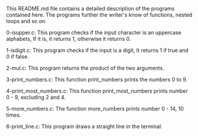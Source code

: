 This README.md file contains a detailed description of the programs contained here. The programs further the writer's know of functions, nested loops and so on.

  0-isupper.c: This program checks if the input character is an uppercase alphabets, If it is, it returns 1, otherwise it returns 0.

  1-isdigit.c: This program checks if the input is a digit, It returns 1 if true and 0 if false.

  2-mul.c: This program returns the product of the two arguments.

  3-print_numbers.c: This function print_numbers prints the numbers 0 to 9.

  4-print_most_numbers.c: This function print_most_numbers prints number 0 - 9, excluding 2 and 4.

  5-more_numbers.c: The function more_numbers prints number 0 - 14, 10 times.

  6-print_line.c: This program draws a straight line in the terminal.

  
